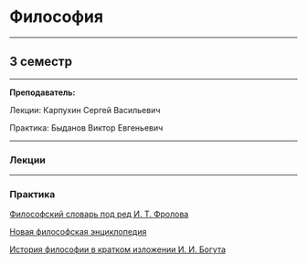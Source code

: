 # Философия
____________
## 3 семестр
___________
**Преподаватель:**

Лекции: Карпухин Сергей Васильевич 

Практика: Быданов Виктор Евгеньевич
_________
### Лекции
_________
### Практика
[Философский словарь под ред И. Т. Фролова](../Files/Philosophy/%5BPod_red._I.T.Frolova%5D_Filosofsky_slovar_-_7-e_izd(BookSee.org).pdf)

[Новая философская энциклопедия](https://iphlib.ru/library/collection/newphilenc/browse/CL1)

[История философии в кратком изложении И. И. Богута](../Files/Philosophy/1997_hist_phil_kratk_izl.pdf)
